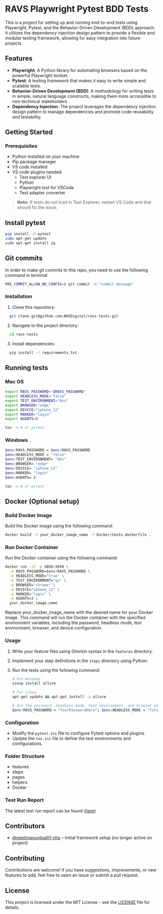 # RAVS Playwright Pytest BDD Tests

This is a project for setting up and running end-to-end tests using Playwright, Pytest, and the Behavior-Driven Development (BDD) approach. It utilizes the dependency injection design pattern to provide a flexible and modular testing framework, allowing for easy integration into future projects.

## Features

- **Playwright**: A Python library for automating browsers based on the powerful Playwright toolset.
- **Pytest**: A testing framework that makes it easy to write simple and scalable tests.
- **Behavior-Driven Development (BDD)**: A methodology for writing tests in simple, natural language constructs, making them more accessible to non-technical stakeholders.
- **Dependency Injection**: The project leverages the dependency injection design pattern to manage dependencies and promote code reusability and testability.

## Getting Started

### Prerequisites

- Python installed on your machine
- Pip package manager
- VS code installed
- VS code plugins needed
  - Test explorer UI
  - Python
  - Playwright test for VSCode
  - Test adapter converter

> **Note:** If tests do not load in Test Explorer, restart VS Code and that should fix the issue.

## Install pytest

```bash
pip install -U pytest
sudo apt-get update
sudo apt-get install jq
```

## Git commits

  In order to make git commits to this repo, you need to use the following command in terminal

  ```bash
  PRE_COMMIT_ALLOW_NO_CONFIG=1 git commit -m "commit message"
  ```

### Installation

1. Clone this repository:

```bash
  git clone git@github.com:NHSDigital/ravs-tests.git
```

2. Navigate to the project directory:

```bash
  cd ravs-tests
```

3. Install dependencies:

```bash
  pip install -r requirements.txt
```

## Running tests

### Mac OS

```bash
export RAVS_PASSWORD="$RAVS_PASSWORD"
export HEADLESS_MODE="false"
export TEST_ENVIRONMENT="dev"
export BROWSER="edge"
export DEVICE="iphone_12"
export MARKER="login"
export AGENTS=3

tox -v # or pytest
```

### Windows

```bash
$env:RAVS_PASSWORD = $env:RAVS_PASSWORD
$env:HEADLESS_MODE = "false"
$env:TEST_ENVIRONMENT= "dev"
$env:BROWSER= "edge"
$env:DEVICE= "iphone_12"
$env:MARKER= "login"
$env:AGENTS= 3

tox -v # or pytest
```

## Docker (Optional setup)

### Build Docker Image

Build the Docker image using the following command:

```bash
docker build -t your_docker_image_name -f Docker/tests.dockerfile .
```

### Run Docker Container

Run the Docker container using the following command:

```bash
docker run -it -p 5050:5050 \
  -e RAVS_PASSWORD=$env:RAVS_PASSWORD \
  -e HEADLESS_MODE="true" \
  -e TEST_ENVIRONMENT="qa" \
  -e BROWSER="chrome" \
  -e DEVICE="iphone_12" \
  -e MARKER="login" \
  -e AGENTS=3 \
  your_docker_image_name
```

Replace your_docker_image_name with the desired name for your Docker image. This command will run the Docker container with the specified environment variables, including the password, headless mode, test environment, browser, and device configuration.

### Usage

1. Write your feature files using Gherkin syntax in the `features` directory.
2. Implement your step definitions in the `steps` directory using Python.
3. Run the tests using the following command:

    ```bash
    # For Windows
    scoop install allure

    # For Linux
    apt-get update && apt-get install -y allure

    # Set the password, headless mode, test environment, and browser variables and run the tests
    $env:RAVS_PASSWORD = "YourPasswordHere"; $env:HEADLESS_MODE = "false"; $env:TEST_ENVIRONMENT= "qa"; $env:BROWSER= "chrome"; $env:DEVICE= "iphone_12" ; $env:MARKER= "" ; $env:AGENTS= 3 tox
    ```

### Configuration

- Modify the `pytest.ini` file to configure Pytest options and plugins.
- Update the `tox.ini` file to define the test environments and configurations.

### Folder Structure

- features
- steps
- pages
- helpers
- Docker

### Test Run Report

The latest test run report can be found ([here](https://nhsdigital.github.io/ravs-test-reports/RAVS/dev/edge/#))

## Contributors

- [@neelimaguntpalli1-nhs](https://github.com/neelimaguntpalli1-nhs) – Initial framework setup (no longer active on project)

## Contributing

Contributions are welcome! If you have suggestions, improvements, or new features to add, feel free to open an issue or submit a pull request.

## License

This project is licensed under the MIT License - see the [LICENSE](LICENSE) file for details.
